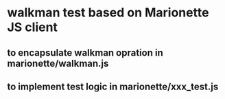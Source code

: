 # walkman test based on Marionette JS client

## to encapsulate walkman opration in marionette/walkman.js 

## to implement test logic in marionette/xxx_test.js